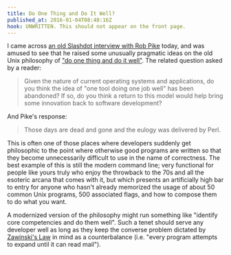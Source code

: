 ```yaml
---
title: Do One Thing and Do It Well?
published_at: 2016-01-04T08:48:16Z
hook: UNWRITTEN. This should not appear on the front page.
---
```


I came across [an old Slashdot interview with Rob Pike][pike-interview] today,
and was amused to see that he raised some unusually pragmatic ideas on the old
Unix philosophy of ["do one thing and do it well"][do-one-thing]. The related
question asked by a reader:

> Given the nature of current operating systems and applications, do you think
> the idea of "one tool doing one job well" has been abandoned? If so, do you
> think a return to this model would help bring some innovation back to
> software development? 

And Pike's response:

> Those days are dead and gone and the eulogy was delivered by Perl.

This is often one of those places where developers suddenly get philosophic to
the point where otherwise good programs are written so that they become
unnecessarily difficult to use in the name of correctness. The best example of
this is still the modern command line; very functional for people like yours
truly who enjoy the throwback to the 70s and all the esoteric arcana that comes
with it, but which presents an artificially high bar to entry for anyone who
hasn't already memorized the usage of about 50 common Unix programs, 500
associated flags, and how to compose them to do what you want.

A modernized version of the philosophy might run something like "identify core
competencies and do them well". Such a tenet should serve any developer well as
long as they keep the converse problem dictated by [Zawinski's Law][zawinksi]
in mind as a counterbalance (i.e. "every program attempts to expand until it
can read mail").

[do-one-thing]: https://en.wikipedia.org/wiki/Unix_philosophy#Do_One_Thing_and_Do_It_Well
[pike-interview]: http://interviews.slashdot.org/story/04/10/18/1153211/rob-pike-responds
[zawinksi]: http://www.catb.org/jargon/html/Z/Zawinskis-Law.html
